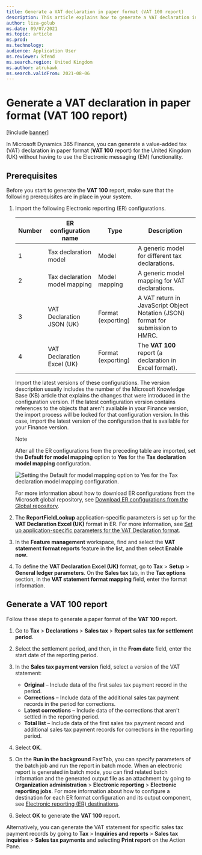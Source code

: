 ```yaml
---
title: Generate a VAT declaration in paper format (VAT 100 report)
description: This article explains how to generate a VAT declaration in paper format (VAT 100 report) for the United Kingdom (UK).
author: liza-golub
ms.date: 09/07/2021
ms.topic: article
ms.prod: 
ms.technology: 
audience: Application User
ms.reviewer: kfend
ms.search.region: United Kingdom
ms.author: atrukawk
ms.search.validFrom: 2021-08-06
---
```


# Generate a VAT declaration in paper format (VAT 100 report)

[!include [banner](../includes/banner.md)]

In Microsoft Dynamics 365 Finance, you can generate a value-added tax (VAT) declaration in paper format (**VAT 100** report) for the United Kingdom (UK) without having to use the Electronic messaging (EM) functionality.

## Prerequisites

Before you start to generate the **VAT 100** report, make sure that the following prerequisites are in place in your system.

1. Import the following Electronic reporting (ER) configurations.

    | Number | ER configuration name | Type | Description |
    |--------|-----------------------|------|-------------|
    | 1      | Tax declaration model | Model | A generic model for different tax declarations. |
    | 2      | Tax declaration model mapping | Model mapping | A generic model mapping for VAT declarations. |
    | 3      | VAT Declaration JSON (UK)  | Format (exporting) | A VAT return in JavaScript Object Notation (JSON) format for submission to HMRC. |
    | 4      | VAT Declaration Excel (UK) | Format (exporting) | The **VAT 100** report (a declaration in Excel format). |

    Import the latest versions of these configurations. The version description usually includes the number of the Microsoft Knowledge Base (KB) article that explains the changes that were introduced in the configuration version. If the latest configuration version contains references to the objects that aren't available in your Finance version, the import process will be locked for that configuration version. In this case, import the latest version of the configuration that is available for your Finance version.

    > [!NOTE]
    > After all the ER configurations from the preceding table are imported, set the **Default for model mapping** option to **Yes** for the **Tax declaration model mapping** configuration.
    >
    > ![Setting the Default for model mapping option to Yes for the Tax declaration model mapping configuration.](media/emea-gbr-default-for-model-mapping-parameter.png)

    For more information about how to download ER configurations from the Microsoft global repository, see [Download ER configurations from the Global repository](../../fin-ops-core/dev-itpro/analytics/er-download-configurations-global-repo.md).

2. The **ReportFieldLookup** application-specific parameters is set up for the **VAT Declaration Excel (UK)** format in ER. For more information, see [Set up application-specific parameters for the VAT Declaration format](emea-gbr-mtd-vat-integration-setup.md#declaration).
3. In the **Feature management** workspace, find and select the **VAT statement format reports** feature in the list, and then select **Enable now**.
4. To define the **VAT Declaration Excel (UK)** format, go to **Tax** \> **Setup** \> **General ledger parameters**. On the **Sales tax** tab, in the **Tax options** section, in the **VAT statement format mapping** field, enter the format information.

## Generate a VAT 100 report

Follow these steps to generate a paper format of the **VAT 100** report.

1. Go to **Tax** \> **Declarations** \> **Sales tax** \> **Report sales tax for settlement period**.
2. Select the settlement period, and then, in the **From date** field, enter the start date of the reporting period.
3. In the **Sales tax payment version** field, select a version of the VAT statement:

    - **Original** – Include data of the first sales tax payment record in the period.
    - **Corrections** – Include data of the additional sales tax payment records in the period for corrections.
    - **Latest corrections** – Include data of the corrections that aren't settled in the reporting period.
    - **Total list** – Include data of the first sales tax payment record and additional sales tax payment records for corrections in the reporting period.

4. Select **OK**.
5. On the **Run in the background** FastTab, you can specify parameters of the batch job and run the report in batch mode. When an electronic report is generated in batch mode, you can find related batch information and the generated output file as an attachment by going to **Organization administration** \> **Electronic reporting** \> **Electronic reporting jobs**. For more information about how to configure a destination for each ER format configuration and its output component, see [Electronic reporting (ER) destinations](../../fin-ops-core/dev-itpro/analytics/electronic-reporting-destinations.md).
6. Select **OK** to generate the **VAT 100** report.

Alternatively, you can generate the VAT statement for specific sales tax payment records by going to **Tax** \> **Inquiries and reports** \> **Sales tax inquiries** \> **Sales tax payments** and selecting **Print report** on the Action Pane.
